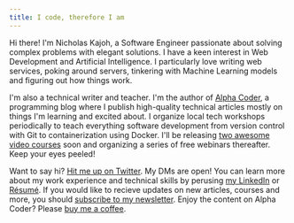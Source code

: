 ```yaml
---
title: I code, therefore I am
---
```


Hi there! I'm Nicholas Kajoh, a Software Engineer passionate about solving complex problems with elegant solutions. I have a keen interest in Web Development and Artificial Intelligence. I particularly love writing web services, poking around servers, tinkering with Machine Learning models and figuring out how things work.

I'm also a technical writer and teacher. I'm the author of [Alpha Coder](/blog), a programming blog where I publish high-quality technical articles mostly on things I'm learning and excited about. I organize local tech workshops periodically to teach everything software development from version control with Git to containerization using Docker. I'll be releasing [two awesome video courses](/courses) soon and organizing a series of free webinars thereafter. Keep your eyes peeled!

Want to say hi? [Hit me up on Twitter](http://twitter.com/nicholaskajoh). My DMs are open! You can learn more about my work experience and technical skills by perusing [my LinkedIn](https://linkedin.com/in/nicholaskajoh) or [Résumé](http://bit.ly/nicks-cv-master). If you would like to recieve updates on new articles, courses and more, you should [subscribe to my newsletter](http://bit.ly/nksnewsletter). Enjoy the content on Alpha Coder? Please [buy me a coffee](http://buymeacoff.ee/nicholaskajoh).